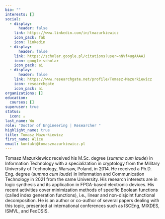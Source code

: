 ```yaml
---
bio: ""
interests: []
social:
  - display:
      header: false
    link: https://www.linkedin.com/in/tmazurkiewicz
    icon_pack: fab
    icon: linkedin
  - display:
      header: false
    link: https://scholar.google.pl/citations?user=nNVf4ugAAAAJ
    icon: google-scholar
    icon_pack: ai
  - display:
      header: false
    link: https://www.researchgate.net/profile/Tomasz-Mazurkiewicz
    icon: researchgate
    icon_pack: ai
organizations: []
education:
  courses: []
superuser: true
status:
  icon: ☕️
last_name: Wu
role: "Doctor of Engineering | Researcher "
highlight_name: true
title: Tomasz Mazurkiewicz
first_name: Alice
email: kontakt@tomaszmazurkiewicz.pl
---
```

Tomasz Mazurkiewicz received his M.Sc. degree (*summa cum laude*) in Information Technology with a specialization in cryptology from the Military University
of Technology, Warsaw, Poland, in 2014. He received a Ph.D. Eng. degree (*summa cum laude*) in Information and Communication Technology in 2021 from the
same University. His research interests are in logic synthesis and its application in FPGA-based electronic devices. His recent activities cover minimization methods of specific Boolean functions (called index generation functions), i.e., linear and non-disjoint functional decomposition. He is an author or co-author of several papers dealing with this topic, presented at international conferences such as ISCEng, MIXDES, ISMVL, and
FedCSIS.